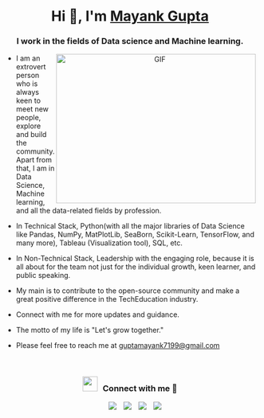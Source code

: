 <h1 align="center">Hi 👋, I'm <a href="https://www.linkedin.com/in/guptamayank7199/">Mayank Gupta</a></h1>
<h3 align="center">I work in the fields of Data science and Machine learning.</h3>


<a target="_blank" align="center">
  <img align="right" top="500" height="300" width="400" alt="GIF" src="https://media.giphy.com/media/SWoSkN6DxTszqIKEqv/giphy.gif">
</a>

- I am an extrovert person who is always keen to meet new people, explore and build the community.
Apart from that, I am in Data Science, Machine learning, and all the data-related fields by profession.

- In Technical Stack, Python(with all the major libraries of Data Science like Pandas, NumPy, MatPlotLib, SeaBorn, Scikit-Learn, TensorFlow, and many more), Tableau (Visualization tool), SQL, etc.

- In Non-Technical Stack, Leadership with the engaging role, because it is all about for the team not just for the individual growth, keen learner, and public speaking. 

- My main is to contribute to the open-source community and make a great positive difference in the TechEducation industry.

- Connect with me for more updates and guidance.

- The motto of my life is "Let's grow together."

- Please feel free to reach me at guptamayank7199@gmail.com
<br/>
<h3 align="center" > <img src="https://media.giphy.com/media/iY8CRBdQXODJSCERIr/giphy.gif" width="30" height="30" style="margin-right: 10px;">Connect with me 🤝 </h3>

<p align="center">

 <div align="center"  class="icons-social" style="margin-left: 10px;">
        <a style="margin-left: 10px;"  target="_blank" href="https://www.linkedin.com/in/guptamayank7199/">
			<img src="https://img.icons8.com/doodle/40/000000/linkedin--v2.png"></a>
        <a style="margin-left: 10px;" target="_blank" href="https://github.com/ms7199">
		<img src="https://img.icons8.com/doodle/40/000000/github--v1.png"></a>
		<a style="margin-left: 10px;" target="_blank" href="https://stackoverflow.com/users/9546688/mayank-gupta?tab=profile">
				<img src="https://img.icons8.com/external-tal-revivo-color-tal-revivo/40/000000/external-stack-overflow-is-a-question-and-answer-site-for-professional-logo-color-tal-revivo.png"></a>
		<a style="margin-left: 10px;" target="_blank" href="https://twitter.com/msgupta_07">
			<img src="https://img.icons8.com/doodle/1x/twitter-squared--v2.png" ></a>
      </div>

</p>
